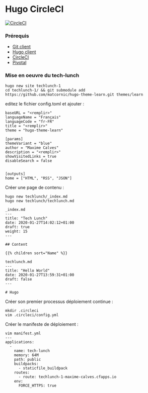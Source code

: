 # Hugo CircleCI
[![CircleCI](https://circleci.com/gh/ReachInfinity/hugo-circleci-1.svg?style=svg&circle-token=8f80002eaa1ad9d1601791725b1fcc1952bea479)](https://circleci.com/gh/ReachInfinity/hugo-circleci-1)

### Prérequis
- [Git client](https://git-scm.com/downloads)
- [Hugo client](https://gohugo.io/getting-started/installing)
- [CircleCI](https://circleci.com/)
- [Pivotal](https://run.pivotal.io/)

### Mise en oeuvre du tech-lunch
```
hugo new site techlunch-1
cd techlunch-1/ && git submodule add https://github.com/matcornic/hugo-theme-learn.git themes/learn
```
editez le fichier config.toml et ajouter :
```
baseURL = "<remplir>"
languageName = "Français"
languageCode = "fr-FR"
title = "<remplir>"
theme = "hugo-theme-learn"

[params]
themeVariant = "blue"
author = "Maxime Calves"
description = "<remplir>"
showVisitedLinks = true
disableSearch = false


[outputs]
home = ["HTML", "RSS", "JSON"]
```
Créer une page de contenu :
```
hugo new techlunch/_index.md
hugo new techlunch/techlunch.md

_index.md
---
title: "Tech Lunch"
date: 2020-01-27T14:02:12+01:00
draft: true
weight: 15
---

## Content

{{% children sort="Name" %}}

techlunch.md
---
title: "Hello World"
date: 2020-01-27T13:59:31+01:00
draft: false
---

# Hugo
```

Créer son premier processus déploiement continue :
```
mkdir .circleci
vim .circleci/config.yml
```

Créer le manifeste de déploiement :
```
vim manifest.yml
---
applications:
  -
    name: tech-lunch
    memory: 64M
    path: public
    buildpacks:
      - staticfile_buildpack
    routes:
      - route: techlunch-1-maxime-calves.cfapps.io
    env:
      FORCE_HTTPS: true
```